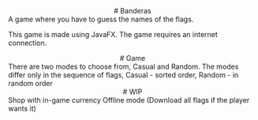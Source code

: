<div align="center"> # Banderas </div>
A game where you have to guess the names of the flags.

This game is made using JavaFX. The game requires an internet connection.

<div align="center"> # Game </div>
There are two modes to choose from, Casual and Random. The modes differ only in the sequence of flags, Casual - sorted order, Random - in random order

<div align="center"> # WIP </div>
Shop with in-game currency
Offline mode (Download all flags if the player wants it)
